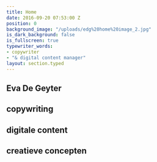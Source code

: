 ```yaml
---
title: Home
date: 2016-09-20 07:53:00 Z
position: 0
background_image: "/uploads/edg%20home%20image_2.jpg"
is_dark_background: false
is_fullscreen: true
typewriter_words:
- copywriter
- "& digital content manager"
layout: section.typed
---
```


## Eva De Geyter

## <span id="typed">copywriting</span>

## <span id="typed">digitale content</span>

## <span id="typed">creatieve concepten</span>